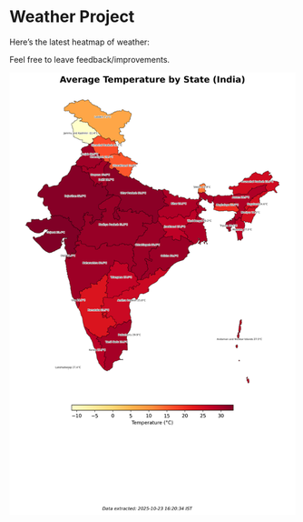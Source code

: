 # Weather Project

Here’s the latest heatmap of weather:

Feel free to leave feedback/improvements.

![India Heatmap](docs/assets/india_heatmap.png?v=FA087C)
